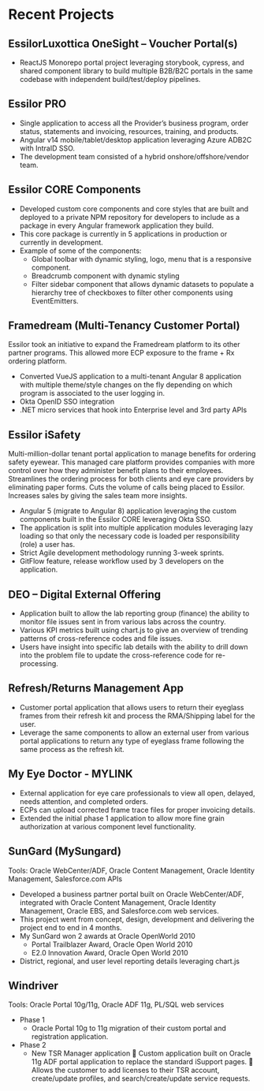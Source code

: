 # Recent Projects

## EssilorLuxottica OneSight – Voucher Portal(s)
- ReactJS Monorepo portal project leveraging storybook, cypress, and shared component library to build multiple B2B/B2C portals in the same codebase with independent build/test/deploy pipelines. 

## Essilor PRO
- Single application to access all the Provider’s business program, order status, statements and invoicing, resources, training, and products.
- Angular v14 mobile/tablet/desktop application leveraging Azure ADB2C with IntraID SSO.
- The development team consisted of a hybrid onshore/offshore/vendor team.

## Essilor CORE Components
- Developed custom core components and core styles that are built and deployed to a private NPM repository for developers to include as a package in every Angular framework application they build. 
- This core package is currently in 5 applications in production or currently in development.
- Example of some of the components:
	- Global toolbar with dynamic styling, logo, menu that is a responsive component.
	- Breadcrumb component with dynamic styling
	- Filter sidebar component that allows dynamic datasets to populate a hierarchy tree of checkboxes to filter other components using EventEmitters.

## Framedream (Multi-Tenancy Customer Portal)
Essilor took an initiative to expand the Framedream platform to its other partner programs. This allowed more ECP exposure to the frame + Rx ordering platform.

- Converted VueJS application to a multi-tenant Angular 8 application with multiple theme/style changes on the fly depending on which program is associated to the user logging in.
- Okta OpenID SSO integration
- .NET micro services that hook into Enterprise level and 3rd party APIs

## Essilor iSafety

Multi-million-dollar tenant portal application to manage benefits for ordering safety eyewear. This managed care platform provides companies with more control over how they administer benefit plans to their employees. Streamlines the ordering process for both clients and eye care providers by eliminating paper forms. Cuts the volume of calls being placed to Essilor. Increases sales by giving the sales team more insights.

- Angular 5 (migrate to Angular 8) application leveraging the custom components built in the Essilor CORE leveraging Okta SSO.
- The application is split into multiple application modules leveraging lazy loading so that only the necessary code is loaded per responsibility (role) a user has.
- Strict Agile development methodology running 3-week sprints.
- GitFlow feature, release workflow used by 3 developers on the application.

## DEO – Digital External Offering
- Application built to allow the lab reporting group (finance) the ability to monitor file issues sent in from various labs across the country.
- Various KPI metrics built using chart.js to give an overview of trending patterns of cross-reference codes and file issues.
- Users have insight into specific lab details with the ability to drill down into the problem file to update the cross-reference code for re-processing.

## Refresh/Returns Management App
- Customer portal application that allows users to return their eyeglass frames from their refresh kit and process the RMA/Shipping label for the user.
- Leverage the same components to allow an external user from various portal applications to return any type of eyeglass frame following the same process as the refresh kit.

## My Eye Doctor - MYLINK
- External application for eye care professionals to view all open, delayed, needs attention, and completed orders.
- ECPs can upload corrected frame trace files for proper invoicing details.
- Extended the initial phase 1 application to allow more fine grain authorization at various component level functionality.

## SunGard (MySungard) 
Tools: Oracle WebCenter/ADF, Oracle Content Management, Oracle Identity Management, Salesforce.com APIs

- Developed a business partner portal built on Oracle WebCenter/ADF, integrated with Oracle Content Management, Oracle Identity Management, Oracle EBS, and Salesforce.com web services.
- This project went from concept, design, development and delivering the project end to end in 4 months.
- My SunGard won 2 awards at Oracle OpenWorld 2010
	- Portal Trailblazer Award, Oracle Open World 2010
	- E2.0 Innovation Award, Oracle Open World 2010
- District, regional, and user level reporting details leveraging chart.js 

## Windriver

Tools: Oracle Portal 10g/11g, Oracle ADF 11g, PL/SQL web services

- Phase 1
	- Oracle Portal 10g to 11g migration of their custom portal and registration application.
- Phase 2
	- New TSR Manager application
	Custom application built on Oracle 11g ADF portal application to replace the standard iSupport pages.
	Allows the customer to add licenses to their TSR account, create/update profiles, and search/create/update service requests.
